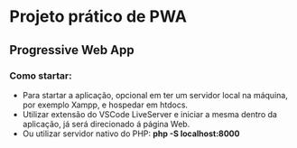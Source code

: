 # __Projeto prático de PWA__

## Progressive Web App

### __Como startar:__
* Para startar a aplicação, opcional em ter um servidor local na máquina, por exemplo Xampp, e hospedar em htdocs.
* Utilizar extensão do VSCode LiveServer e iniciar a mesma dentro da aplicação, já será direcionado á página Web.
* Ou utilizar servidor nativo do PHP: __php -S localhost:8000__   